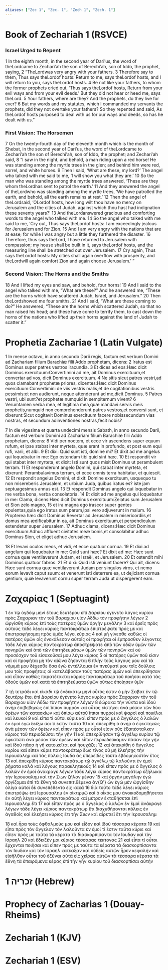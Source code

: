```yaml
---
aliases: ["Zec 1", "Zec. 1", "Zech 1", "Zech. 1"]
---
```



# Book of Zechariah 1 (RSVCE)

### Israel Urged to Repent
1 In the eighth month, in the second year of Dariʹus, the word of theLordcame to Zechariʹah the son of Berechiʹah, son of Iddo, the prophet, saying,
2 “TheLordwas very angry with your fathers.
3 Therefore say to them, Thus says theLordof hosts: Return to me, says theLordof hosts, and I will return to you, says theLordof hosts.
4 Be not like your fathers, to whom the former prophets cried out, ‘Thus says theLordof hosts, Return from your evil ways and from your evil deeds.’ But they did not hear or heed me, says theLord.
5 Your fathers, where are they? And the prophets, do they live for ever?
6 But my words and my statutes, which I commanded my servants the prophets, did they not overtake your fathers? So they repented and said, As theLordof hosts purposed to deal with us for our ways and deeds, so has he dealt with us.”
### First Vision: The Horsemen
7 On the twenty-fourth day of the eleventh month which is the month of Shebat, in the second year of Dariʹus, the word of theLordcame to Zechariʹah the son of Berechiʹah, son of Iddo, the prophet; and Zechariʹah said,
8 “I saw in the night, and behold, a man riding upon a red horse! He was standing among the myrtle trees in the glen; and behind him were red, sorrel, and white horses.
9 Then I said, ‘What are these, my lord?’ The angel who talked with me said to me, ‘I will show you what they are.’
10 So the man who was standing among the myrtle trees answered, ‘These are they whom theLordhas sent to patrol the earth.’
11 And they answered the angel of theLordwho was standing among the myrtle trees, ‘We have patrolled the earth, and behold, all the earth remains at rest.’
12 Then the angel of theLordsaid, ‘OLordof hosts, how long wilt thou have no mercy on Jerusalem and the cities of Judah, against which thou hast had indignation these seventy years?’
13 And theLordanswered gracious and comforting words to the angel who talked with me.
14 So the angel who talked with me said to me, ‘Cry out, Thus says theLordof hosts: I am exceedingly jealous for Jerusalem and for Zion.
15 And I am very angry with the nations that are at ease; for while I was angry but a little they furthered the disaster.
16 Therefore, thus says theLord, I have returned to Jerusalem with compassion; my house shall be built in it, says theLordof hosts, and the measuring line shall be stretched out over Jerusalem.
17 Cry again, Thus says theLordof hosts: My cities shall again overflow with prosperity, and theLordwill again comfort Zion and again choose Jerusalem.’ ”
### Second Vision: The Horns and the Smiths
18 And I lifted my eyes and saw, and behold, four horns!
19 And I said to the angel who talked with me, “What are these?” And he answered me, “These are the horns which have scattered Judah, Israel, and Jerusalem.”
20 Then theLordshowed me four smiths.
21 And I said, “What are these coming to do?” He answered, “These are the horns which scattered Judah, so that no man raised his head; and these have come to terrify them, to cast down the horns of the nations who lifted up their horns against the land of Judah to scatter it.”


# Prophetia Zachariae 1 (Latin Vulgate)

1 In mense octavo, in anno secundo Darii regis, factum est verbum Domini ad Zachariam filium Barachiæ filii Addo prophetam, dicens:
2 Iratus est Dominus super patres vestros iracundia.
3 Et dices ad eos:Hæc dicit Dominus exercituum:Convertimini ad me, ait Dominus exercituum,et convertar ad vos, dicit Dominus exercituum.
4 Ne sitis sicut patres vestri,ad quos clamabant prophetæ priores, dicentes:Hæc dicit Dominus exercituum:Convertimini de viis vestris malis,et de cogitationibus vestris pessimis:et non audierunt, neque attenderunt ad me,dicit Dominus.
5 Patres vestri, ubi sunt?et prophetæ numquid in sempiternum vivent?
6 Verumtamen verba mea, et legitima mea,quæ mandavi servis meis prophetis,numquid non comprehenderunt patres vestros,et conversi sunt, et dixerunt:Sicut cogitavit Dominus exercituum facere nobissecundum vias nostras, et secundum adinventiones nostras,fecit nobis?

7 In die vigesima et quarta undecimi mensis Sabath, in anno secundo Darii, factum est verbum Domini ad Zachariam filium Barachiæ filii Addo prophetam, dicens:
8 Vidi per noctem, et ecce vir ascendens super equum rufum, et ipse stabat inter myrteta, quæ erant in profundo, et post eum equi rufi, varii, et albi.
9 Et dixi: Quid sunt isti, domine mi? Et dixit ad me angelus qui loquebatur in me: Ego ostendam tibi quid sint hæc.
10 Et respondit vir qui stabat inter myrteta, et dixit: Isti sunt quos misit Dominus ut perambulent terram.
11 Et responderunt angelo Domini, qui stabat inter myrteta, et dixerunt: Perambulavimus terram, et ecce omnis terra habitatur, et quiescit.
12 Et respondit angelus Domini, et dixit: Domine exercituum, usquequo tu non misereberis Jerusalem, et urbium Juda, quibus iratus es? iste jam septuagesimus annus est.
13 Et respondit Dominus angelo qui loquebatur in me verba bona, verba consolatoria.
14 Et dixit ad me angelus qui loquebatur in me: Clama, dicens:Hæc dicit Dominus exercituum:Zelatus sum Jerusalem et Sion zelo magno,
15 et ira magna ego irascor super gentes opulentas,quia ego iratus sum parum,ipsi vero adjuverunt in malum.
16 Propterea hæc dicit Dominus:Revertar ad Jerusalem in misericordiis,et domus mea ædificabitur in ea, ait Dominus exercituum,et perpendiculum extendetur super Jerusalem.
17 Adhuc clama, dicens:Hæc dicit Dominus exercituum:Adhuc affluent civitates meæ bonis,et consolabitur adhuc Dominus Sion, et eliget adhuc Jerusalem.

18 Et levavi oculos meos, et vidi, et ecce quatuor cornua.
19 Et dixi ad angelum qui loquebatur in me: Quid sunt hæc? Et dixit ad me: Hæc sunt cornua quæ ventilaverunt Judam, et Israël, et Jerusalem.
20 Et ostendit mihi Dominus quatuor fabros.
21 Et dixi: Quid isti veniunt facere? Qui ait, dicens: Hæc sunt cornua quæ ventilaverunt Judam per singulos viros, et nemo eorum levavit caput suum: et venerunt isti deterrere ea, ut dejiciant cornua gentium, quæ levaverunt cornu super terram Juda ut dispergerent eam.


# Ζαχαρίας 1 (Septuagint)

1 ἐν τῷ ὀγδόῳ μηνὶ ἔτους δευτέρου ἐπὶ Δαρείου ἐγένετο λόγος κυρίου πρὸς Ζαχαριαν τὸν τοῦ Βαραχιου υἱὸν Αδδω τὸν προφήτην λέγων
2 ὠργίσθη κύριος ἐπὶ τοὺς πατέρας ὑμῶν ὀργὴν μεγάλην
3 καὶ ἐρεῖς πρὸς αὐτούς τάδε λέγει κύριος παντοκράτωρ ἐπιστρέψατε πρός με καὶ ἐπιστραφήσομαι πρὸς ὑμᾶς λέγει κύριος
4 καὶ μὴ γίνεσθε καθὼς οἱ πατέρες ὑμῶν οἷς ἐνεκάλεσαν αὐτοῖς οἱ προφῆται οἱ ἔμπροσθεν λέγοντες τάδε λέγει κύριος παντοκράτωρ ἀποστρέψατε ἀπὸ τῶν ὁδῶν ὑμῶν τῶν πονηρῶν καὶ ἀπὸ τῶν ἐπιτηδευμάτων ὑμῶν τῶν πονηρῶν καὶ οὐ προσέσχον τοῦ εἰσακοῦσαί μου λέγει κύριος
5 οἱ πατέρες ὑμῶν ποῦ εἰσιν καὶ οἱ προφῆται μὴ τὸν αἰῶνα ζήσονται
6 πλὴν τοὺς λόγους μου καὶ τὰ νόμιμά μου δέχεσθε ὅσα ἐγὼ ἐντέλλομαι ἐν πνεύματί μου τοῖς δούλοις μου τοῖς προφήταις οἳ κατελάβοσαν τοὺς πατέρας ὑμῶν καὶ ἀπεκρίθησαν καὶ εἶπαν καθὼς παρατέτακται κύριος παντοκράτωρ τοῦ ποιῆσαι κατὰ τὰς ὁδοὺς ὑμῶν καὶ κατὰ τὰ ἐπιτηδεύματα ὑμῶν οὕτως ἐποίησεν ὑμῖν

7 τῇ τετράδι καὶ εἰκάδι τῷ ἑνδεκάτῳ μηνί οὗτός ἐστιν ὁ μὴν Σαβατ ἐν τῷ δευτέρῳ ἔτει ἐπὶ Δαρείου ἐγένετο λόγος κυρίου πρὸς Ζαχαριαν τὸν τοῦ Βαραχιου υἱὸν Αδδω τὸν προφήτην λέγων
8 ἑώρακα τὴν νύκτα καὶ ἰδοὺ ἀνὴρ ἐπιβεβηκὼς ἐπὶ ἵππον πυρρόν καὶ οὗτος εἱστήκει ἀνὰ μέσον τῶν δύο ὀρέων τῶν κατασκίων καὶ ὀπίσω αὐτοῦ ἵπποι πυρροὶ καὶ ψαροὶ καὶ ποικίλοι καὶ λευκοί
9 καὶ εἶπα τί οὗτοι κύριε καὶ εἶπεν πρός με ὁ ἄγγελος ὁ λαλῶν ἐν ἐμοί ἐγὼ δείξω σοι τί ἐστιν ταῦτα
10 καὶ ἀπεκρίθη ὁ ἀνὴρ ὁ ἐφεστηκὼς ἀνὰ μέσον τῶν ὀρέων καὶ εἶπεν πρός με οὗτοί εἰσιν οὓς ἐξαπέσταλκεν κύριος τοῦ περιοδεῦσαι τὴν γῆν
11 καὶ ἀπεκρίθησαν τῷ ἀγγέλῳ κυρίου τῷ ἐφεστῶτι ἀνὰ μέσον τῶν ὀρέων καὶ εἶπον περιωδεύκαμεν πᾶσαν τὴν γῆν καὶ ἰδοὺ πᾶσα ἡ γῆ κατοικεῖται καὶ ἡσυχάζει
12 καὶ ἀπεκρίθη ὁ ἄγγελος κυρίου καὶ εἶπεν κύριε παντοκράτωρ ἕως τίνος οὐ μὴ ἐλεήσῃς τὴν Ιερουσαλημ καὶ τὰς πόλεις Ιουδα ἃς ὑπερεῖδες τοῦτο ἑβδομηκοστὸν ἔτος
13 καὶ ἀπεκρίθη κύριος παντοκράτωρ τῷ ἀγγέλῳ τῷ λαλοῦντι ἐν ἐμοὶ ῥήματα καλὰ καὶ λόγους παρακλητικούς
14 καὶ εἶπεν πρός με ὁ ἄγγελος ὁ λαλῶν ἐν ἐμοί ἀνάκραγε λέγων τάδε λέγει κύριος παντοκράτωρ ἐζήλωκα τὴν Ιερουσαλημ καὶ τὴν Σιων ζῆλον μέγαν
15 καὶ ὀργὴν μεγάλην ἐγὼ ὀργίζομαι ἐπὶ τὰ ἔθνη τὰ συνεπιτιθέμενα ἀν{Q'} ὧν ἐγὼ μὲν ὠργίσθην ὀλίγα αὐτοὶ δὲ συνεπέθεντο εἰς κακά
16 διὰ τοῦτο τάδε λέγει κύριος ἐπιστρέψω ἐπὶ Ιερουσαλημ ἐν οἰκτιρμῷ καὶ ὁ οἶκός μου ἀνοικοδομηθήσεται ἐν αὐτῇ λέγει κύριος παντοκράτωρ καὶ μέτρον ἐκταθήσεται ἐπὶ Ιερουσαλημ ἔτι
17 καὶ εἶπεν πρός με ὁ ἄγγελος ὁ λαλῶν ἐν ἐμοί ἀνάκραγε λέγων τάδε λέγει κύριος παντοκράτωρ ἔτι διαχυθήσονται πόλεις ἐν ἀγαθοῖς καὶ ἐλεήσει κύριος ἔτι τὴν Σιων καὶ αἱρετιεῖ ἔτι τὴν Ιερουσαλημ

18 καὶ ἦρα τοὺς ὀφθαλμούς μου καὶ εἶδον καὶ ἰδοὺ τέσσαρα κέρατα
19 καὶ εἶπα πρὸς τὸν ἄγγελον τὸν λαλοῦντα ἐν ἐμοί τί ἐστιν ταῦτα κύριε καὶ εἶπεν πρός με ταῦτα τὰ κέρατα τὰ διασκορπίσαντα τὸν Ιουδαν καὶ τὸν Ισραηλ
20 καὶ ἔδειξέν μοι κύριος τέσσαρας τέκτονας
21 καὶ εἶπα τί οὗτοι ἔρχονται ποιῆσαι καὶ εἶπεν πρός με ταῦτα τὰ κέρατα τὰ διασκορπίσαντα τὸν Ιουδαν καὶ τὸν Ισραηλ κατέαξαν καὶ οὐδεὶς αὐτῶν ἦρεν κεφαλήν καὶ εἰσῆλθον οὗτοι τοῦ ὀξῦναι αὐτὰ εἰς χεῖρας αὐτῶν τὰ τέσσαρα κέρατα τὰ ἔθνη τὰ ἐπαιρόμενα κέρας ἐπὶ τὴν γῆν κυρίου τοῦ διασκορπίσαι αὐτήν


# 1 זכריה (Hebrew)


# Prophecy of Zacharias 1 (Douay-Rheims)


# Zechariah 1 (KJV)


# Zechariah 1 (ESV)

